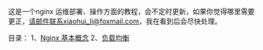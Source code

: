 这是一个nginx 运维部署、操作方面的教程，会不定时更新，如果你觉得哪里需要更正，请邮件联系xiaohui_li@foxmail.com，我在看到后会尽快处理。


目录：
1、[Nginx 基本概念](https://gitee.com/cnlxh/nginx-guide/blob/master/nginx-basic.md)
2、[负载均衡](https://gitee.com/cnlxh/nginx-guide/blob/master/High-Performance-Load-Balancing.md)